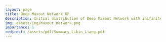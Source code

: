 ```yaml
---
layout: page
title: Deep Maxout Network GP
description: Initial distribution of Deep Maxout Network with inifinite width
img: assets/img/maxout_network.png
importance: 1
redirect: /assets/pdf/Summary_Libin_Liang.pdf
---
```

